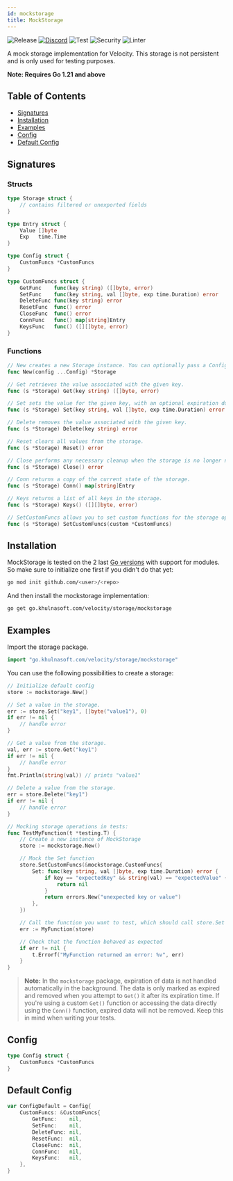 ```yaml
---
id: mockstorage
title: MockStorage
---
```



![Release](https://img.shields.io/github/v/tag/khulnasoft/storage?filter=mockstorage*)
[![Discord](https://img.shields.io/discord/704680098577514527?style=flat&label=%F0%9F%92%AC%20discord&color=00ACD7)](https://khulnasoft.com/discord)
![Test](https://img.shields.io/github/actions/workflow/status/khulnasoft/storage/test-mockstorage.yml?label=Tests)
![Security](https://img.shields.io/github/actions/workflow/status/khulnasoft/storage/gosec.yml?label=Security)
![Linter](https://img.shields.io/github/actions/workflow/status/khulnasoft/storage/linter.yml?label=Linter)

A mock storage implementation for Velocity. This storage is not persistent and is only used for testing purposes.

**Note: Requires Go 1.21 and above**

## Table of Contents
- [Signatures](#signatures)
- [Installation](#installation)
- [Examples](#examples)
- [Config](#config)
- [Default Config](#default-config)


## Signatures

### Structs

```go
type Storage struct {
    // contains filtered or unexported fields
}

type Entry struct {
    Value []byte
    Exp   time.Time
}

type Config struct {
    CustomFuncs *CustomFuncs
}

type CustomFuncs struct {
    GetFunc    func(key string) ([]byte, error)
    SetFunc    func(key string, val []byte, exp time.Duration) error
    DeleteFunc func(key string) error
    ResetFunc  func() error
    CloseFunc  func() error
    ConnFunc   func() map[string]Entry
    KeysFunc   func() ([][]byte, error)
}
```

### Functions
```go
// New creates a new Storage instance. You can optionally pass a Config.
func New(config ...Config) *Storage

// Get retrieves the value associated with the given key.
func (s *Storage) Get(key string) ([]byte, error)

// Set sets the value for the given key, with an optional expiration duration.
func (s *Storage) Set(key string, val []byte, exp time.Duration) error

// Delete removes the value associated with the given key.
func (s *Storage) Delete(key string) error

// Reset clears all values from the storage.
func (s *Storage) Reset() error

// Close performs any necessary cleanup when the storage is no longer needed.
func (s *Storage) Close() error

// Conn returns a copy of the current state of the storage.
func (s *Storage) Conn() map[string]Entry

// Keys returns a list of all keys in the storage.
func (s *Storage) Keys() ([][]byte, error)

// SetCustomFuncs allows you to set custom functions for the storage operations.
func (s *Storage) SetCustomFuncs(custom *CustomFuncs)
```

## Installation
MockStorage is tested on the 2 last [Go versions](https://golang.org/dl/) with support for modules. So make sure to initialize one first if you didn't do that yet:
```bash
go mod init github.com/<user>/<repo>
```
And then install the mockstorage implementation:
```bash
go get go.khulnasoft.com/velocity/storage/mockstorage
```

## Examples
Import the storage package.
```go
import "go.khulnasoft.com/velocity/storage/mockstorage"
```

You can use the following possibilities to create a storage:
```go
// Initialize default config
store := mockstorage.New()

// Set a value in the storage.
err := store.Set("key1", []byte("value1"), 0)
if err != nil {
    // handle error
}

// Get a value from the storage.
val, err := store.Get("key1")
if err != nil {
    // handle error
}
fmt.Println(string(val)) // prints "value1"

// Delete a value from the storage.
err = store.Delete("key1")
if err != nil {
    // handle error
}

// Mocking storage operations in tests:
func TestMyFunction(t *testing.T) {
    // Create a new instance of MockStorage
    store := mockstorage.New()

    // Mock the Set function
    store.SetCustomFuncs(&mockstorage.CustomFuncs{
        Set: func(key string, val []byte, exp time.Duration) error {
            if key == "expectedKey" && string(val) == "expectedValue" {
                return nil
            }
            return errors.New("unexpected key or value")
        },
    })

    // Call the function you want to test, which should call store.Set
    err := MyFunction(store)

    // Check that the function behaved as expected
    if err != nil {
        t.Errorf("MyFunction returned an error: %v", err)
    }
}
```

> **Note:** In the `mockstorage` package, expiration of data is not handled automatically in the background. The data is only marked as expired and removed when you attempt to `Get()` it after its expiration time. If you're using a custom `Get()` function or accessing the data directly using the `Conn()` function, expired data will not be removed. Keep this in mind when writing your tests.

## Config
```go
type Config struct {
    CustomFuncs *CustomFuncs
}
```

## Default Config
```go
var ConfigDefault = Config{
    CustomFuncs: &CustomFuncs{
        GetFunc:    nil,
        SetFunc:    nil,
        DeleteFunc: nil,
        ResetFunc:  nil,
        CloseFunc:  nil,
        ConnFunc:   nil,
        KeysFunc:   nil,
    },
}
```
